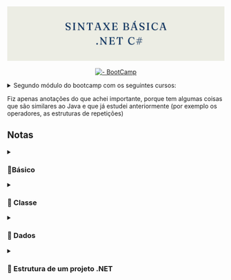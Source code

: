 <img src="https://github.com/Estudos-Gabi/anotacoes-bootcamp-fullstack/blob/main/sintaxe-basica/images/banners%20(2).png" alt="banner">

<div align=center> 

[![- BootCamp](https://img.shields.io/badge/_-BootCamp-pink?style=for-the-badge)](https://web.dio.me/track/coding-the-future-xp-full-stack-developer)
</div>

<details>  

<summary>Segundo módulo do bootcamp com os seguintes cursos: </summary> 


- Sintaxe e Tipos de Dados em C#
- Operadores Aritméticos em C#S
- Conhecendo as Estruturas de Repetição em C#
- Conhecendo a Organização de um Programa em C#
- Array e Listas em C#
- Construindo um Sistema para um Estacionamento com C#

</details>


Fiz apenas anotações do que achei importante, porque tem algumas coisas que são similares ao Java e que já estudei anteriormente (por exemplo os operadores, as estruturas de repetições) 
 
<h2> Notas </h2>

 <details>
<summary>
 <h3> 💠Básico </h3> 	
</summary>

  <p> Para iniciar um projeto .NET é necessário que vá ao terminal e escreva: </p>

```shell
  dotnet new console 
``` 

<p> Esta é a estrutura padrão de um projeto: </p>

<img src="https://github.com/Estudos-Gabi/anotacoes-bootcamp-fullstack/blob/main/sintaxe-basica/images/estruturaProjeto.png" alt="estrutura do projeto padrão">

<p>
  
  As pastas  `bin`     e `obj` são pastas que não precisam ser mexidas

 Os arquivos `sintaxe-basica.csproj`  e  ` sintaxe-basica.sln`  são as configurações do projeto. 

  Já o `Program.cs`  é onde vamos fazer o código em si.
  	
</p>

 </details>

  
<details>

 <summary> <h3> 💠 Classe </h3>  </summary>


<p>
  
  A classe é um dos conceitos fundamentais da Programação Orientada a Objetos (POO). Ela pode ser vista como um molde ou uma blueprint que define um conjunto de atributos e métodos que serão usados para criar objetos.  
  
  *byChatGPT*
  
 </p>

  <div align=center>
  
   | Pessoa | 
|:-----|
|Atributos  | 
|Métodos  | 

  
  </div>


<h3> Criando nossa classe no código </h3> 
<p> 
  Para criar a classe siga os senquintes passos:
  
 1. Recomendado criar uma pasta `Models`
 2. Dentro da pasta `Models` clique com o direito no mouse e selecione  `New C#` > `Class`
 3. Depois aparecerá uma caixa para digitar o nome da classe

**Nota**: O nome das classes sempre começam com a letra maiúscula. 

</p>
<img src="https://github.com/Estudos-Gabi/anotacoes-bootcamp-fullstack/blob/main/sintaxe-basica/images/criandoClasse.png" alt="criando classe">

<h4> Estrutura base de uma classe </h4>

```C#
using System;
using System.Collections.Generic;
using System.Linq;
using System.Threading.Tasks;

namespace sintaxe_basica.Models
{
    public class Pesssoa
    {
        
    }
}
```

<p>

  Para adicionar um atributo a classe, digite `prop`e aperte `tab`. Assim será adicionado uma propriedade default: 
</p>

```C#
 namespace sintaxe_basica.Models
{
    public class Pesssoa
    {
       public int MyProperty { get; set; }
    }
}
```
<p> Por fim, como ficou nossa classe Pessoa: </p>

```C#
using System;
using System.Collections.Generic;
using System.Linq;
using System.Threading.Tasks;

namespace sintaxe_basica.Models
{
    public class Pesssoa
    {
       public String Nome { get; set; }
       public int Idade { get; set; }

       public void Apresentar()
       {
        Console.WriteLine($"Olá, meu nome é {Nome} e tenho {Idade} anos!");
       }
    }
}
```
<p> 
 
 Importante destacar o `namespace` que indica onde está nossa classe, e também será utilizado para por a classe em uso no `Main`</p>

```C#

namespace sintaxe_basica.Models

```

<h4> Utilizando a classe Pessoa </h4>

<p>
 
 Para utilizar a classe, basta chamá-la com o `namespace` definido anteriormente, junto ao `using`.
 E depois, instaciar os parâmetros e utilizar os métodos. 
 </p>

```C#

using sintaxe_basica.Models;

Pesssoa p = new Pesssoa();

p.Nome = "Gabi";
p.Idade = 21;
p.Apresentar();

```
<h5> Resultado </h5>

<p> Para executar o código e ver o resultado, faça o comando: </p>

```shell
dotnet run
````
<p> E ficará assim no terminal: </p>

```terminal
Olá, meu nome é Gabi e tenho 21 anos!
```



 
</details>

<details> 
<summary><h3> 💠 Dados </h3> </summary>
	<details> 
 <summary> Tipos</summary>
<img src="https://github.com/Estudos-Gabi/anotacoes-bootcamp-fullstack/blob/main/sintaxe-basica/images/tiposDados.png" alt="tipos de dados">

<p> 
 
 Imagem tirada do [Tutorial Teacher](https://www.tutorialsteacher.com/csharp/csharp-data-types)
</p>

</details>




<p>
 
 Achei interessante o tipo `Decimal` que é dedicado para o financeiro, no Java não tem isso.</p>




<h2> Casting de Dados </h2>

<p> No C# tem formas de fazer Casting </p>

<p> Maneira Explicita:  </p>

```C#

double myDouble = 9.78;
int myInt = (int) myDouble;    // Manual casting: double to int

Console.WriteLine(myDouble);   // Outputs 9.78
Console.WriteLine(myInt);      // Outputs 9
```

<p> 
 
 Com o comando `Convert` 
 
`Convert.ToBoolean`, `Convert.ToDouble`, `Convert.ToString`, `Convert.ToInt32 (int)` e  `Convert.ToInt64 (long)`:

</p>

```C#

int myInt = 10;
double myDouble = 5.25;
bool myBool = true;

Console.WriteLine(Convert.ToString(myInt));    // convert int to string
Console.WriteLine(Convert.ToDouble(myInt));    // convert int to double
Console.WriteLine(Convert.ToInt32(myDouble));  // convert double to int
Console.WriteLine(Convert.ToString(myBool));   // convert bool to string
 
```

<p> Com o comando `Parse` dá para converter uma String para um tipo númerico  </p>

```C#

String numeroString = "5";
double numeroDouble = double.Parse(numeroString);

```

<p> Porém, caso a String seja por exemplo:   </p>


```C#

String numeroString = "5A";

```
<p> 
 
 Terá erro e o programa será encerrado, e para que isso não aconteça utilizamos o `tryParse` </p>

<p>
 
 `tryParse` é uma maneira segura de converter String para um número  </p>

```C#
string numeroString = "5.5";
double numeroDouble;

bool sucesso = double.TryParse(numeroString, out numeroDouble);

if (sucesso)
{
    Console.WriteLine($"Conversão bem-sucedida: {numeroDouble}");
}
else
{
    Console.WriteLine("Falha na conversão.");
}
```

</details>


<details>
	<summary> <h3> 💠 Estrutura de um projeto .NET </h3> </summary>

 <h3> 
 
 O arquivo `.sln`(Solution) </h3>

 <p>

  O arquivo `.sln` é um arquivo de solução que gerencia um ou mais projetos dentro de uma solução no Visual Studio. Ele contém informações sobre a estrutura da solução, incluindo referências aos projetos que ela contém.
 </p>


<details>
<summary> Exemplo de uma solution </summary>


```C#
Microsoft Visual Studio Solution File, Format Version 12.00
# Visual Studio Version 17
VisualStudioVersion = 17.5.002.0
MinimumVisualStudioVersion = 10.0.40219.1
Project("{9A19103F-16F7-4668-BE54-9A1E7A4F7556}") = "Principal", "Principal\Principal.csproj", "{CAAC9DE9-734D-4401-9089-0E04F07C971C}"
EndProject
Project("{FAE04EC0-301F-11D3-BF4B-00C04F79EFBC}") = "Comuns.Common", "Comuns.Common\Comuns.Common.csproj", "{F6DB1644-3C3D-4221-990A-E4020B39B292}"
EndProject
Global
	GlobalSection(SolutionConfigurationPlatforms) = preSolution
		Debug|Any CPU = Debug|Any CPU
		Release|Any CPU = Release|Any CPU
	EndGlobalSection
	GlobalSection(ProjectConfigurationPlatforms) = postSolution
		{CAAC9DE9-734D-4401-9089-0E04F07C971C}.Debug|Any CPU.ActiveCfg = Debug|Any CPU
		{CAAC9DE9-734D-4401-9089-0E04F07C971C}.Debug|Any CPU.Build.0 = Debug|Any CPU
		{CAAC9DE9-734D-4401-9089-0E04F07C971C}.Release|Any CPU.ActiveCfg = Release|Any CPU
		{CAAC9DE9-734D-4401-9089-0E04F07C971C}.Release|Any CPU.Build.0 = Release|Any CPU
		{F6DB1644-3C3D-4221-990A-E4020B39B292}.Debug|Any CPU.ActiveCfg = Debug|Any CPU
		{F6DB1644-3C3D-4221-990A-E4020B39B292}.Debug|Any CPU.Build.0 = Debug|Any CPU
		{F6DB1644-3C3D-4221-990A-E4020B39B292}.Release|Any CPU.ActiveCfg = Release|Any CPU
		{F6DB1644-3C3D-4221-990A-E4020B39B292}.Release|Any CPU.Build.0 = Release|Any CPU
	EndGlobalSection
	GlobalSection(SolutionProperties) = preSolution
		HideSolutionNode = FALSE
	EndGlobalSection
	GlobalSection(ExtensibilityGlobals) = postSolution
		SolutionGuid = {248D9922-0045-4326-A4EF-11A06005B194}
	EndGlobalSection
EndGlobal
```
 
</details>
 
<p> 
 
 Uma extensão recomendada pelo professor foi o `vscode-solution-explore`</p>

 <img src="#" alt="Print da extensão"> 

<p> A extensão te ajuda a gerenciar suas solutions, podendo criar novas, ou adicionar solutions existentes ao seu projeto. Assim que a extensão é portada: </p>

 <img src="#" alt="Tela da extensão"> 

<h3> 
 
 O arquivo `.csproj`(C# Project) </h3>

<p>
 
 O arquivo `.csproj` é um arquivo de projeto específico para projetos C#. Ele define como o projeto é construído e quais recursos e dependências ele inclui. Este arquivo está no formato XML.</p>

```C#
<Project Sdk="Microsoft.NET.Sdk">

  <ItemGroup>
    <ProjectReference Include="..\Principal\Principal.csproj" />
  </ItemGroup>

  <PropertyGroup>
    <TargetFramework>net8.0</TargetFramework>
    <ImplicitUsings>enable</ImplicitUsings>
    <Nullable>enable</Nullable>
  </PropertyGroup>

</Project>
```

<p>
 A relação entre os dois arquivos se dá em: 

- O arquivo `.sln` agrupa um ou mais arquivos .csproj, permitindo que você trabalhe em múltiplos projetos dentro de uma única solução.
- Cada arquivo `.csproj` define um projeto específico, incluindo suas dependências, configurações de compilação e recursos. 
</p>

<p> 
 
 É uma boa práticas criar um projeto Common, que contenha classes que são comuns entre outros projetos. 
 Um projeto Common é do tipo `biblioteca de classes`.
</p>

<p> Um exemplo de estrutura de projeto: </p>

<img src="#" alt="Estrutura do projeto"> 
 
</details>









 

